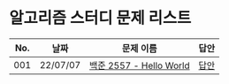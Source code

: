 # 알고리즘 스터디 문제 리스트
No. | 날짜 | 문제 이름 | 답안
--- | --- | --- | ---
001 | 22/07/07 | [백준 2557 - Hello World](https://www.acmicpc.net/problem/2557) | [답안](https://github.com/july5amp/algorithm-study/tree/master/2022/001)